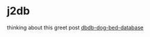 # j2db


thinking about this greet post
[dbdb-dog-bed-database](http://aosabook.org/en/500L/dbdb-dog-bed-database.html)
